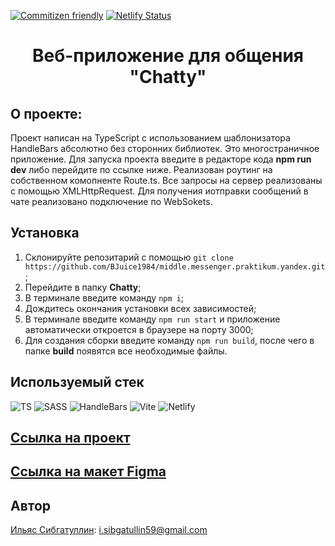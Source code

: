 [![Commitizen friendly](https://img.shields.io/badge/commitizen-friendly-brightgreen.svg)](http://commitizen.github.io/cz-cli/)
[![Netlify Status](https://api.netlify.com/api/v1/badges/88434455-8cb0-47c4-bae9-b763d88135f9/deploy-status?branch=deploy)](https://app.netlify.com/sites/startling-faloodeh-01b44f/deploys)
<h1 align="center">Веб-приложение для общения "Chatty"</h1>

## О проекте:
Проект написан на TypeScript с использованием шаблонизатора HandleBars абсолютно без сторонних библиотек. Это многостраничное приложение. Для запуска проекта введите в редакторе кода **npm run dev** либо перейдите по ссылке ниже. Реализован роутинг на собственном комопненте Route.ts. Все запросы на сервер реализованы с помощью XMLHttpRequest. Для получения иотправки сообщений в чате реализовано подключение по WebSokets.

## Установка

1. Склонируйте репозитарий с помощью `git clone https://github.com/BJuice1984/middle.messenger.praktikum.yandex.git`;
2. Перейдите в папку **Chatty**;
3. В терминале введите команду `npm i`;
4. Дождитесь окончания установки всех зависимостей;
5. В терминале введите команду `npm run start` и приложение автоматически откроется в браузере на порту 3000;
6. Для создания сборки введите команду `npm run build`, после чего в папке **build** появятся все необходимые файлы.

## Используемый стек
![TS](https://img.shields.io/badge/typescript%20-%23007ACC.svg?&style=for-the-badge&logo=typescript&logoColor=white)
![SASS](https://img.shields.io/badge/SASS%20-hotpink.svg?&style=for-the-badge&logo=SASS&logoColor=white)
![HandleBars](https://img.shields.io/badge/Handlebars-23272f?style=for-the-badge&logo=handlebarsdotjs)
![Vite](https://img.shields.io/badge/Vite-23272f?style=for-the-badge&logo=vite)
![Netlify](https://img.shields.io/badge/netlify-%23000000.svg?style=for-the-badge&logo=netlify&logoColor=#00C7B7)

## [Ссылка на проект](https://startling-faloodeh-01b44f.netlify.app/)
## [Ссылка на макет Figma](https://www.figma.com/file/bM8yGd4zQLl4H7VQSThAma/Chatty-UI-Kit---Messenger-App?type=design&node-id=0%3A1&mode=design&t=S96tosRx5QfhpWsh-1)

## Автор

[Ильяс Сибгатуллин](https://github.com/BJuice1984): [i.sibgatullin59@gmail.com](i.sibgatullin59@gmail.com)
